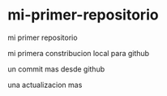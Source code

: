 # mi-primer-repositorio

mi primer repositorio

mi primera constribucion local para github

un commit mas desde github

una actualizacion mas
